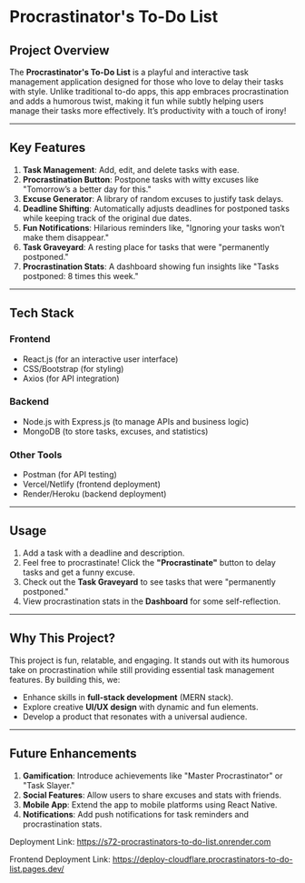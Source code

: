 # Procrastinator's To-Do List

## Project Overview

The **Procrastinator's To-Do List** is a playful and interactive task management application designed for those who love to delay their tasks with style. Unlike traditional to-do apps, this app embraces procrastination and adds a humorous twist, making it fun while subtly helping users manage their tasks more effectively. It’s productivity with a touch of irony!

---

## Key Features

1. **Task Management**: Add, edit, and delete tasks with ease.
2. **Procrastination Button**: Postpone tasks with witty excuses like "Tomorrow’s a better day for this."
3. **Excuse Generator**: A library of random excuses to justify task delays.
4. **Deadline Shifting**: Automatically adjusts deadlines for postponed tasks while keeping track of the original due dates.
5. **Fun Notifications**: Hilarious reminders like, "Ignoring your tasks won’t make them disappear."
6. **Task Graveyard**: A resting place for tasks that were "permanently postponed."
7. **Procrastination Stats**: A dashboard showing fun insights like "Tasks postponed: 8 times this week."

---

## Tech Stack

### **Frontend**

- React.js (for an interactive user interface)
- CSS/Bootstrap (for styling)
- Axios (for API integration)

### **Backend**

- Node.js with Express.js (to manage APIs and business logic)
- MongoDB (to store tasks, excuses, and statistics)

### **Other Tools**

- Postman (for API testing)
- Vercel/Netlify (frontend deployment)
- Render/Heroku (backend deployment)

---

## Usage

1. Add a task with a deadline and description.
2. Feel free to procrastinate! Click the **"Procrastinate"** button to delay tasks and get a funny excuse.
3. Check out the **Task Graveyard** to see tasks that were "permanently postponed."
4. View procrastination stats in the **Dashboard** for some self-reflection.

---

## Why This Project?

This project is fun, relatable, and engaging. It stands out with its humorous take on procrastination while still providing essential task management features. By building this, we:

- Enhance skills in **full-stack development** (MERN stack).
- Explore creative **UI/UX design** with dynamic and fun elements.
- Develop a product that resonates with a universal audience.

---

## Future Enhancements

1. **Gamification**: Introduce achievements like "Master Procrastinator" or "Task Slayer."
2. **Social Features**: Allow users to share excuses and stats with friends.
3. **Mobile App**: Extend the app to mobile platforms using React Native.
4. **Notifications**: Add push notifications for task reminders and procrastination stats.

Deployment Link: https://s72-procrastinators-to-do-list.onrender.com

Frontend Deployment Link: https://deploy-cloudflare.procrastinators-to-do-list.pages.dev/
